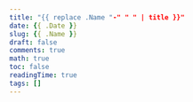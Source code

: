 ```yaml
---
title: "{{ replace .Name "-" " " | title }}"
date: {{ .Date }}
slug: {{ .Name }}
draft: false
comments: true
math: true
toc: false
readingTime: true
tags: []
---
```


